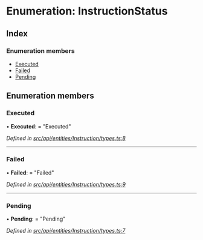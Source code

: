 # Enumeration: InstructionStatus

## Index

### Enumeration members

* [Executed](instructionstatus.md#executed)
* [Failed](instructionstatus.md#failed)
* [Pending](instructionstatus.md#pending)

## Enumeration members

###  Executed

• **Executed**: = "Executed"

*Defined in [src/api/entities/Instruction/types.ts:8](https://github.com/PolymathNetwork/polymesh-sdk/blob/108d588b/src/api/entities/Instruction/types.ts#L8)*

___

###  Failed

• **Failed**: = "Failed"

*Defined in [src/api/entities/Instruction/types.ts:9](https://github.com/PolymathNetwork/polymesh-sdk/blob/108d588b/src/api/entities/Instruction/types.ts#L9)*

___

###  Pending

• **Pending**: = "Pending"

*Defined in [src/api/entities/Instruction/types.ts:7](https://github.com/PolymathNetwork/polymesh-sdk/blob/108d588b/src/api/entities/Instruction/types.ts#L7)*
